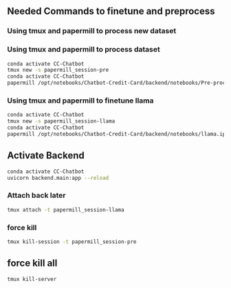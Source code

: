 ## Needed Commands to finetune and preprocess
### Using tmux and papermill to process new dataset
### Using tmux and papermill to process dataset
```bash
conda activate CC-Chatbot
tmux new -s papermill_session-pre
conda activate CC-Chatbot
papermill /opt/notebooks/Chatbot-Credit-Card/backend/notebooks/Pre-processing-Dataset1.ipynb /opt/notebooks/Chatbot-Credit-Card/backend/notebooks/outputs/Pre-processing-Dataset1.ipynb
```

### Using tmux and papermill to finetune llama
```bash
conda activate CC-Chatbot
tmux new -s papermill_session-llama
conda activate CC-Chatbot
papermill /opt/notebooks/Chatbot-Credit-Card/backend/notebooks/llama.ipynb /opt/notebooks/Chatbot-Credit-Card/backend/notebooks/outputs/llama-output.ipynb
```

## Activate Backend
```bash
conda activate CC-Chatbot
uvicorn backend.main:app --reload
```
### Attach back later
```bash
tmux attach -t papermill_session-llama
```

### force kill
```bash
tmux kill-session -t papermill_session-pre
```

## force kill all
```bash
tmux kill-server
```
